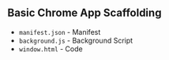 Basic Chrome App Scaffolding
------------------------------

* `manifest.json` - Manifest
* `background.js` - Background Script
* `window.html` - Code
